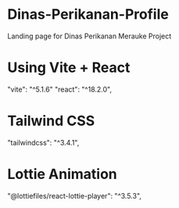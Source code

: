 # Dinas-Perikanan-Profile
Landing page for Dinas Perikanan Merauke Project

# Using Vite + React
"vite": "^5.1.6"
"react": "^18.2.0",
# Tailwind CSS
"tailwindcss": "^3.4.1",
# Lottie Animation
 "@lottiefiles/react-lottie-player": "^3.5.3",